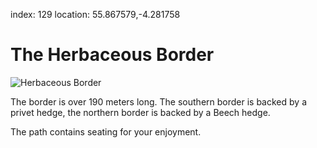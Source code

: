 index: 129
location: 55.867579,-4.281758

# The Herbaceous Border

![Herbaceous Border](herbaceous-border.jpg)

The border is over 190 meters long. The southern border is backed by a
privet hedge, the northern border is backed by a Beech hedge.

The path contains seating for your enjoyment.
